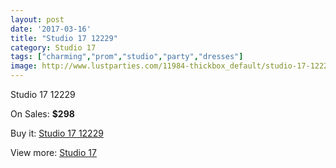 ```yaml
---
layout: post
date: '2017-03-16'
title: "Studio 17 12229"
category: Studio 17
tags: ["charming","prom","studio","party","dresses"]
image: http://www.lustparties.com/11984-thickbox_default/studio-17-12229.jpg
---
```

Studio 17 12229

On Sales: **$298**
<a href="https://www.lustparties.com/en/studio-17/4354-studio-17-12229.html"><amp-img layout="responsive" width="600" height="600" src="//www.lustparties.com/11984-thickbox_default/studio-17-12229.jpg" alt="Studio 17 12229 0" /></a>
<a href="https://www.lustparties.com/en/studio-17/4354-studio-17-12229.html"><amp-img layout="responsive" width="600" height="600" src="//www.lustparties.com/11985-thickbox_default/studio-17-12229.jpg" alt="Studio 17 12229 1" /></a>

Buy it: [Studio 17 12229](https://www.lustparties.com/en/studio-17/4354-studio-17-12229.html "Studio 17 12229")

View more: [Studio 17](https://www.lustparties.com/en/22-studio-17 "Studio 17")